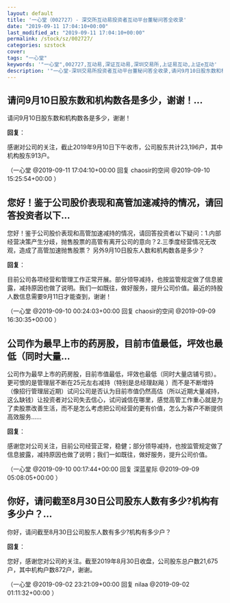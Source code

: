 ```yaml
---
layout: default
title: '一心堂（002727）- 深交所互动易投资者互动平台董秘问答全收录'
date: "2019-09-11 17:04:10+00:00"
last_modified_at: "2019-09-11 17:04:10+00:00"
permalink: /stock/sz/002727/
categories: szstock
cover: 
tags: "一心堂"
keywords: '"一心堂",002727,互动易,深证互动易,深圳交易所,上证易互动,上证e互动'
description: '"一心堂-深圳交易所投资者互动平台董秘问答全收录,请问9月10日股东数和机构数各是多少，谢谢！"'
---
```


## 请问9月10日股东数和机构数各是多少，谢谢！...

请问9月10日股东数和机构数各是多少，谢谢！

**回复**：

感谢对公司的关注，截止2019年9月10日下午收市，公司股东共计23,196户，其中机构股东913户。 

（一心堂  @2019-09-11 17:04:10+00:00 回复 chaosir的空间  @2019-09-10 15:25:54+00:00 ）

## 您好！鉴于公司股价表现和高管加速减持的情况，请回答投资者以下...

您好！鉴于公司股价表现和高管加速减持的情况，请回答投资者以下疑问：1.内部经营决策产生分歧，抛售股票的高管有离开公司的意向？2.三季度经营情况无改观，造成了高管加速抛售股票？
另外9月10日股东人数和机构数各是多少？

**回复**：

目前公司各项经营和管理工作正常开展。部分领导减持，也按监管规定做了信息披露，减持原因也做了说明。我们一如既往，做好服务，提升公司价值。最近的持股人数信息需要9月11日才能查到，谢谢！ 

（一心堂  @2019-09-10 00:24:03+00:00 回复 chaosir的空间  @2019-09-09 16:30:35+00:00 ）

## 公司作为最早上市的药房股，目前市值最低，坪效也最低（同时大量...

公司作为最早上市的药房股，目前市值最低，坪效也最低（同时大量店铺亏损）。更可恨的是管理层不断在25元左右减持（特别是总经理赵飚  ）而不是不断增持（像招行管理层近期）试问公司是否认为目前市值仍然高估（所以近期大量减持，这么缺钱）让投资者对公司失去信心，试问诚信在哪里，感觉高管工作重心就是为了卖股票改善生活，而不是怎么考虑把公司经营的更有价值，怎么为客户不断提供高效服务......

**回复**：

感谢您对公司关注，目前公司经营正常，稳健；部分领导减持，也按监管规定做了信息披露，减持原因也做了说明；我们一如既往，做好服务，提升公司价值。 

（一心堂  @2019-09-10 00:17:44+00:00 回复 深蓝星际  @2019-09-09 05:08:05+00:00 ）

## 你好，请问截至8月30日公司股东人数有多少?机构有多少户？...

你好，请问截至8月30日公司股东人数有多少?机构有多少户？

**回复**：

您好，感谢您对公司的关注。截至2019年8月30日收盘，公司股东总户数21,675户，其中机构户数872户，谢谢。 

（一心堂  @2019-09-02 23:21:09+00:00 回复 nilaa  @2019-09-02 01:11:32+00:00 ）

